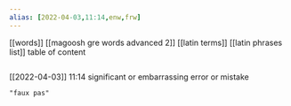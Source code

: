 ```yaml
---
alias: [2022-04-03,11:14,enw,frw]
---
```

[[words]] [[magoosh gre words advanced 2]] [[latin terms]] [[latin phrases list]]
table of content
```toc
```

[[2022-04-03]] 11:14
significant or embarrassing error or mistake
```query
"faux pas"
```